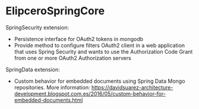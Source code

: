 # ElipceroSpringCore

SpringSecurity extension:

- Persistence interface for OAuth2 tokens in mongodb
- Provide method to configure filters OAuth2 client in a web application that uses Spring Security and wants to use the Authorization Code Grant from one or more OAuth2 Authorization servers

SpringData extension:

- Custom behavior for embedded documents using Spring Data Mongo repositories. More information: https://davidsuarez-architecture-development.blogspot.com.es/2016/05/custom-behavior-for-embedded-documents.html